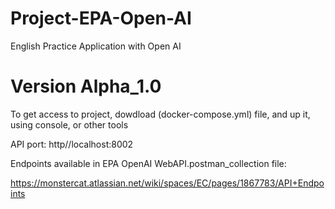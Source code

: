 # Project-EPA-Open-AI
English Practice Application with Open AI

# Version Alpha_1.0

To get access to project, dowdload (docker-compose.yml) file, and up it, using console, or other tools

API port: http//localhost:8002

Endpoints available in EPA OpenAI WebAPI.postman_collection file: 

https://monstercat.atlassian.net/wiki/spaces/EC/pages/1867783/API+Endpoints 
